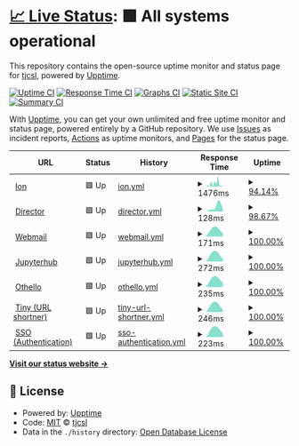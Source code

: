 # [📈 Live Status](https://status.tjhsst.edu): <!--live status--> **🟩 All systems operational**

This repository contains the open-source uptime monitor and status page for [tjcsl](https://tjhsst.edu), powered by [Upptime](https://github.com/upptime/upptime).

[![Uptime CI](https://github.com/koj-co/upptime/workflows/Uptime%20CI/badge.svg)](https://github.com/koj-co/upptime/actions?query=workflow%3A%22Uptime+CI%22)
[![Response Time CI](https://github.com/koj-co/upptime/workflows/Response%20Time%20CI/badge.svg)](https://github.com/koj-co/upptime/actions?query=workflow%3A%22Response+Time+CI%22)
[![Graphs CI](https://github.com/koj-co/upptime/workflows/Graphs%20CI/badge.svg)](https://github.com/koj-co/upptime/actions?query=workflow%3A%22Graphs+CI%22)
[![Static Site CI](https://github.com/koj-co/upptime/workflows/Static%20Site%20CI/badge.svg)](https://github.com/koj-co/upptime/actions?query=workflow%3A%22Static+Site+CI%22)
[![Summary CI](https://github.com/koj-co/upptime/workflows/Summary%20CI/badge.svg)](https://github.com/koj-co/upptime/actions?query=workflow%3A%22Summary+CI%22)

With [Upptime](https://upptime.js.org), you can get your own unlimited and free uptime monitor and status page, powered entirely by a GitHub repository. We use [Issues](https://github.com/tjcsl/status/issues) as incident reports, [Actions](https://github.com/tjcsl/status/actions) as uptime monitors, and [Pages](https://status.tjhsst.edu) for the status page.

<!--start: status pages-->
<!-- This summary is generated by Upptime (https://github.com/upptime/upptime) -->
<!-- Do not edit this manually, your changes will be overwritten -->
<!-- prettier-ignore -->
| URL | Status | History | Response Time | Uptime |
| --- | ------ | ------- | ------------- | ------ |
| <img alt="" src="https://favicons.githubusercontent.com/ion.tjhsst.edu" height="13"> [Ion](https://ion.tjhsst.edu) | 🟩 Up | [ion.yml](https://github.com/tjcsl/status/commits/master/history/ion.yml) | <details><summary><img alt="Response time graph" src="./graphs/ion/response-time-week.png" height="20"> 1476ms</summary><br><a href="https://status.tjhsst.edu/history/ion"><img alt="Response time 1476" src="https://img.shields.io/endpoint?url=https%3A%2F%2Fraw.githubusercontent.com%2Ftjcsl%2Fstatus%2Fmaster%2Fapi%2Fion%2Fresponse-time.json"></a><br><a href="https://status.tjhsst.edu/history/ion"><img alt="24-hour response time 1722" src="https://img.shields.io/endpoint?url=https%3A%2F%2Fraw.githubusercontent.com%2Ftjcsl%2Fstatus%2Fmaster%2Fapi%2Fion%2Fresponse-time-day.json"></a><br><a href="https://status.tjhsst.edu/history/ion"><img alt="7-day response time 1476" src="https://img.shields.io/endpoint?url=https%3A%2F%2Fraw.githubusercontent.com%2Ftjcsl%2Fstatus%2Fmaster%2Fapi%2Fion%2Fresponse-time-week.json"></a><br><a href="https://status.tjhsst.edu/history/ion"><img alt="30-day response time 1476" src="https://img.shields.io/endpoint?url=https%3A%2F%2Fraw.githubusercontent.com%2Ftjcsl%2Fstatus%2Fmaster%2Fapi%2Fion%2Fresponse-time-month.json"></a><br><a href="https://status.tjhsst.edu/history/ion"><img alt="1-year response time 1476" src="https://img.shields.io/endpoint?url=https%3A%2F%2Fraw.githubusercontent.com%2Ftjcsl%2Fstatus%2Fmaster%2Fapi%2Fion%2Fresponse-time-year.json"></a></details> | <details><summary><a href="https://status.tjhsst.edu/history/ion">94.14%</a></summary><a href="https://status.tjhsst.edu/history/ion"><img alt="All-time uptime 94.14%" src="https://img.shields.io/endpoint?url=https%3A%2F%2Fraw.githubusercontent.com%2Ftjcsl%2Fstatus%2Fmaster%2Fapi%2Fion%2Fuptime.json"></a><br><a href="https://status.tjhsst.edu/history/ion"><img alt="24-hour uptime 92.80%" src="https://img.shields.io/endpoint?url=https%3A%2F%2Fraw.githubusercontent.com%2Ftjcsl%2Fstatus%2Fmaster%2Fapi%2Fion%2Fuptime-day.json"></a><br><a href="https://status.tjhsst.edu/history/ion"><img alt="7-day uptime 94.14%" src="https://img.shields.io/endpoint?url=https%3A%2F%2Fraw.githubusercontent.com%2Ftjcsl%2Fstatus%2Fmaster%2Fapi%2Fion%2Fuptime-week.json"></a><br><a href="https://status.tjhsst.edu/history/ion"><img alt="30-day uptime 94.14%" src="https://img.shields.io/endpoint?url=https%3A%2F%2Fraw.githubusercontent.com%2Ftjcsl%2Fstatus%2Fmaster%2Fapi%2Fion%2Fuptime-month.json"></a><br><a href="https://status.tjhsst.edu/history/ion"><img alt="1-year uptime 94.14%" src="https://img.shields.io/endpoint?url=https%3A%2F%2Fraw.githubusercontent.com%2Ftjcsl%2Fstatus%2Fmaster%2Fapi%2Fion%2Fuptime-year.json"></a></details>
| <img alt="" src="https://favicons.githubusercontent.com/director.tjhsst.edu" height="13"> [Director](https://director.tjhsst.edu) | 🟩 Up | [director.yml](https://github.com/tjcsl/status/commits/master/history/director.yml) | <details><summary><img alt="Response time graph" src="./graphs/director/response-time-week.png" height="20"> 128ms</summary><br><a href="https://status.tjhsst.edu/history/director"><img alt="Response time 128" src="https://img.shields.io/endpoint?url=https%3A%2F%2Fraw.githubusercontent.com%2Ftjcsl%2Fstatus%2Fmaster%2Fapi%2Fdirector%2Fresponse-time.json"></a><br><a href="https://status.tjhsst.edu/history/director"><img alt="24-hour response time 128" src="https://img.shields.io/endpoint?url=https%3A%2F%2Fraw.githubusercontent.com%2Ftjcsl%2Fstatus%2Fmaster%2Fapi%2Fdirector%2Fresponse-time-day.json"></a><br><a href="https://status.tjhsst.edu/history/director"><img alt="7-day response time 128" src="https://img.shields.io/endpoint?url=https%3A%2F%2Fraw.githubusercontent.com%2Ftjcsl%2Fstatus%2Fmaster%2Fapi%2Fdirector%2Fresponse-time-week.json"></a><br><a href="https://status.tjhsst.edu/history/director"><img alt="30-day response time 128" src="https://img.shields.io/endpoint?url=https%3A%2F%2Fraw.githubusercontent.com%2Ftjcsl%2Fstatus%2Fmaster%2Fapi%2Fdirector%2Fresponse-time-month.json"></a><br><a href="https://status.tjhsst.edu/history/director"><img alt="1-year response time 128" src="https://img.shields.io/endpoint?url=https%3A%2F%2Fraw.githubusercontent.com%2Ftjcsl%2Fstatus%2Fmaster%2Fapi%2Fdirector%2Fresponse-time-year.json"></a></details> | <details><summary><a href="https://status.tjhsst.edu/history/director">98.67%</a></summary><a href="https://status.tjhsst.edu/history/director"><img alt="All-time uptime 98.67%" src="https://img.shields.io/endpoint?url=https%3A%2F%2Fraw.githubusercontent.com%2Ftjcsl%2Fstatus%2Fmaster%2Fapi%2Fdirector%2Fuptime.json"></a><br><a href="https://status.tjhsst.edu/history/director"><img alt="24-hour uptime 98.67%" src="https://img.shields.io/endpoint?url=https%3A%2F%2Fraw.githubusercontent.com%2Ftjcsl%2Fstatus%2Fmaster%2Fapi%2Fdirector%2Fuptime-day.json"></a><br><a href="https://status.tjhsst.edu/history/director"><img alt="7-day uptime 98.67%" src="https://img.shields.io/endpoint?url=https%3A%2F%2Fraw.githubusercontent.com%2Ftjcsl%2Fstatus%2Fmaster%2Fapi%2Fdirector%2Fuptime-week.json"></a><br><a href="https://status.tjhsst.edu/history/director"><img alt="30-day uptime 98.67%" src="https://img.shields.io/endpoint?url=https%3A%2F%2Fraw.githubusercontent.com%2Ftjcsl%2Fstatus%2Fmaster%2Fapi%2Fdirector%2Fuptime-month.json"></a><br><a href="https://status.tjhsst.edu/history/director"><img alt="1-year uptime 98.67%" src="https://img.shields.io/endpoint?url=https%3A%2F%2Fraw.githubusercontent.com%2Ftjcsl%2Fstatus%2Fmaster%2Fapi%2Fdirector%2Fuptime-year.json"></a></details>
| <img alt="" src="https://favicons.githubusercontent.com/webmail.tjhsst.edu" height="13"> [Webmail](https://webmail.tjhsst.edu) | 🟩 Up | [webmail.yml](https://github.com/tjcsl/status/commits/master/history/webmail.yml) | <details><summary><img alt="Response time graph" src="./graphs/webmail/response-time-week.png" height="20"> 171ms</summary><br><a href="https://status.tjhsst.edu/history/webmail"><img alt="Response time 171" src="https://img.shields.io/endpoint?url=https%3A%2F%2Fraw.githubusercontent.com%2Ftjcsl%2Fstatus%2Fmaster%2Fapi%2Fwebmail%2Fresponse-time.json"></a><br><a href="https://status.tjhsst.edu/history/webmail"><img alt="24-hour response time 171" src="https://img.shields.io/endpoint?url=https%3A%2F%2Fraw.githubusercontent.com%2Ftjcsl%2Fstatus%2Fmaster%2Fapi%2Fwebmail%2Fresponse-time-day.json"></a><br><a href="https://status.tjhsst.edu/history/webmail"><img alt="7-day response time 171" src="https://img.shields.io/endpoint?url=https%3A%2F%2Fraw.githubusercontent.com%2Ftjcsl%2Fstatus%2Fmaster%2Fapi%2Fwebmail%2Fresponse-time-week.json"></a><br><a href="https://status.tjhsst.edu/history/webmail"><img alt="30-day response time 171" src="https://img.shields.io/endpoint?url=https%3A%2F%2Fraw.githubusercontent.com%2Ftjcsl%2Fstatus%2Fmaster%2Fapi%2Fwebmail%2Fresponse-time-month.json"></a><br><a href="https://status.tjhsst.edu/history/webmail"><img alt="1-year response time 171" src="https://img.shields.io/endpoint?url=https%3A%2F%2Fraw.githubusercontent.com%2Ftjcsl%2Fstatus%2Fmaster%2Fapi%2Fwebmail%2Fresponse-time-year.json"></a></details> | <details><summary><a href="https://status.tjhsst.edu/history/webmail">100.00%</a></summary><a href="https://status.tjhsst.edu/history/webmail"><img alt="All-time uptime 100.00%" src="https://img.shields.io/endpoint?url=https%3A%2F%2Fraw.githubusercontent.com%2Ftjcsl%2Fstatus%2Fmaster%2Fapi%2Fwebmail%2Fuptime.json"></a><br><a href="https://status.tjhsst.edu/history/webmail"><img alt="24-hour uptime 100.00%" src="https://img.shields.io/endpoint?url=https%3A%2F%2Fraw.githubusercontent.com%2Ftjcsl%2Fstatus%2Fmaster%2Fapi%2Fwebmail%2Fuptime-day.json"></a><br><a href="https://status.tjhsst.edu/history/webmail"><img alt="7-day uptime 100.00%" src="https://img.shields.io/endpoint?url=https%3A%2F%2Fraw.githubusercontent.com%2Ftjcsl%2Fstatus%2Fmaster%2Fapi%2Fwebmail%2Fuptime-week.json"></a><br><a href="https://status.tjhsst.edu/history/webmail"><img alt="30-day uptime 100.00%" src="https://img.shields.io/endpoint?url=https%3A%2F%2Fraw.githubusercontent.com%2Ftjcsl%2Fstatus%2Fmaster%2Fapi%2Fwebmail%2Fuptime-month.json"></a><br><a href="https://status.tjhsst.edu/history/webmail"><img alt="1-year uptime 100.00%" src="https://img.shields.io/endpoint?url=https%3A%2F%2Fraw.githubusercontent.com%2Ftjcsl%2Fstatus%2Fmaster%2Fapi%2Fwebmail%2Fuptime-year.json"></a></details>
| <img alt="" src="https://favicons.githubusercontent.com/jupyterhub.tjhsst.edu" height="13"> [Jupyterhub](https://jupyterhub.tjhsst.edu) | 🟩 Up | [jupyterhub.yml](https://github.com/tjcsl/status/commits/master/history/jupyterhub.yml) | <details><summary><img alt="Response time graph" src="./graphs/jupyterhub/response-time-week.png" height="20"> 272ms</summary><br><a href="https://status.tjhsst.edu/history/jupyterhub"><img alt="Response time 272" src="https://img.shields.io/endpoint?url=https%3A%2F%2Fraw.githubusercontent.com%2Ftjcsl%2Fstatus%2Fmaster%2Fapi%2Fjupyterhub%2Fresponse-time.json"></a><br><a href="https://status.tjhsst.edu/history/jupyterhub"><img alt="24-hour response time 272" src="https://img.shields.io/endpoint?url=https%3A%2F%2Fraw.githubusercontent.com%2Ftjcsl%2Fstatus%2Fmaster%2Fapi%2Fjupyterhub%2Fresponse-time-day.json"></a><br><a href="https://status.tjhsst.edu/history/jupyterhub"><img alt="7-day response time 272" src="https://img.shields.io/endpoint?url=https%3A%2F%2Fraw.githubusercontent.com%2Ftjcsl%2Fstatus%2Fmaster%2Fapi%2Fjupyterhub%2Fresponse-time-week.json"></a><br><a href="https://status.tjhsst.edu/history/jupyterhub"><img alt="30-day response time 272" src="https://img.shields.io/endpoint?url=https%3A%2F%2Fraw.githubusercontent.com%2Ftjcsl%2Fstatus%2Fmaster%2Fapi%2Fjupyterhub%2Fresponse-time-month.json"></a><br><a href="https://status.tjhsst.edu/history/jupyterhub"><img alt="1-year response time 272" src="https://img.shields.io/endpoint?url=https%3A%2F%2Fraw.githubusercontent.com%2Ftjcsl%2Fstatus%2Fmaster%2Fapi%2Fjupyterhub%2Fresponse-time-year.json"></a></details> | <details><summary><a href="https://status.tjhsst.edu/history/jupyterhub">100.00%</a></summary><a href="https://status.tjhsst.edu/history/jupyterhub"><img alt="All-time uptime 100.00%" src="https://img.shields.io/endpoint?url=https%3A%2F%2Fraw.githubusercontent.com%2Ftjcsl%2Fstatus%2Fmaster%2Fapi%2Fjupyterhub%2Fuptime.json"></a><br><a href="https://status.tjhsst.edu/history/jupyterhub"><img alt="24-hour uptime 100.00%" src="https://img.shields.io/endpoint?url=https%3A%2F%2Fraw.githubusercontent.com%2Ftjcsl%2Fstatus%2Fmaster%2Fapi%2Fjupyterhub%2Fuptime-day.json"></a><br><a href="https://status.tjhsst.edu/history/jupyterhub"><img alt="7-day uptime 100.00%" src="https://img.shields.io/endpoint?url=https%3A%2F%2Fraw.githubusercontent.com%2Ftjcsl%2Fstatus%2Fmaster%2Fapi%2Fjupyterhub%2Fuptime-week.json"></a><br><a href="https://status.tjhsst.edu/history/jupyterhub"><img alt="30-day uptime 100.00%" src="https://img.shields.io/endpoint?url=https%3A%2F%2Fraw.githubusercontent.com%2Ftjcsl%2Fstatus%2Fmaster%2Fapi%2Fjupyterhub%2Fuptime-month.json"></a><br><a href="https://status.tjhsst.edu/history/jupyterhub"><img alt="1-year uptime 100.00%" src="https://img.shields.io/endpoint?url=https%3A%2F%2Fraw.githubusercontent.com%2Ftjcsl%2Fstatus%2Fmaster%2Fapi%2Fjupyterhub%2Fuptime-year.json"></a></details>
| <img alt="" src="https://favicons.githubusercontent.com/othello.tjhsst.edu" height="13"> [Othello](https://othello.tjhsst.edu) | 🟩 Up | [othello.yml](https://github.com/tjcsl/status/commits/master/history/othello.yml) | <details><summary><img alt="Response time graph" src="./graphs/othello/response-time-week.png" height="20"> 235ms</summary><br><a href="https://status.tjhsst.edu/history/othello"><img alt="Response time 235" src="https://img.shields.io/endpoint?url=https%3A%2F%2Fraw.githubusercontent.com%2Ftjcsl%2Fstatus%2Fmaster%2Fapi%2Fothello%2Fresponse-time.json"></a><br><a href="https://status.tjhsst.edu/history/othello"><img alt="24-hour response time 235" src="https://img.shields.io/endpoint?url=https%3A%2F%2Fraw.githubusercontent.com%2Ftjcsl%2Fstatus%2Fmaster%2Fapi%2Fothello%2Fresponse-time-day.json"></a><br><a href="https://status.tjhsst.edu/history/othello"><img alt="7-day response time 235" src="https://img.shields.io/endpoint?url=https%3A%2F%2Fraw.githubusercontent.com%2Ftjcsl%2Fstatus%2Fmaster%2Fapi%2Fothello%2Fresponse-time-week.json"></a><br><a href="https://status.tjhsst.edu/history/othello"><img alt="30-day response time 235" src="https://img.shields.io/endpoint?url=https%3A%2F%2Fraw.githubusercontent.com%2Ftjcsl%2Fstatus%2Fmaster%2Fapi%2Fothello%2Fresponse-time-month.json"></a><br><a href="https://status.tjhsst.edu/history/othello"><img alt="1-year response time 235" src="https://img.shields.io/endpoint?url=https%3A%2F%2Fraw.githubusercontent.com%2Ftjcsl%2Fstatus%2Fmaster%2Fapi%2Fothello%2Fresponse-time-year.json"></a></details> | <details><summary><a href="https://status.tjhsst.edu/history/othello">100.00%</a></summary><a href="https://status.tjhsst.edu/history/othello"><img alt="All-time uptime 100.00%" src="https://img.shields.io/endpoint?url=https%3A%2F%2Fraw.githubusercontent.com%2Ftjcsl%2Fstatus%2Fmaster%2Fapi%2Fothello%2Fuptime.json"></a><br><a href="https://status.tjhsst.edu/history/othello"><img alt="24-hour uptime 100.00%" src="https://img.shields.io/endpoint?url=https%3A%2F%2Fraw.githubusercontent.com%2Ftjcsl%2Fstatus%2Fmaster%2Fapi%2Fothello%2Fuptime-day.json"></a><br><a href="https://status.tjhsst.edu/history/othello"><img alt="7-day uptime 100.00%" src="https://img.shields.io/endpoint?url=https%3A%2F%2Fraw.githubusercontent.com%2Ftjcsl%2Fstatus%2Fmaster%2Fapi%2Fothello%2Fuptime-week.json"></a><br><a href="https://status.tjhsst.edu/history/othello"><img alt="30-day uptime 100.00%" src="https://img.shields.io/endpoint?url=https%3A%2F%2Fraw.githubusercontent.com%2Ftjcsl%2Fstatus%2Fmaster%2Fapi%2Fothello%2Fuptime-month.json"></a><br><a href="https://status.tjhsst.edu/history/othello"><img alt="1-year uptime 100.00%" src="https://img.shields.io/endpoint?url=https%3A%2F%2Fraw.githubusercontent.com%2Ftjcsl%2Fstatus%2Fmaster%2Fapi%2Fothello%2Fuptime-year.json"></a></details>
| <img alt="" src="https://favicons.githubusercontent.com/tiny.tjhsst.edu" height="13"> [Tiny (URL shortner)](https://tiny.tjhsst.edu) | 🟩 Up | [tiny-url-shortner.yml](https://github.com/tjcsl/status/commits/master/history/tiny-url-shortner.yml) | <details><summary><img alt="Response time graph" src="./graphs/tiny-url-shortner/response-time-week.png" height="20"> 246ms</summary><br><a href="https://status.tjhsst.edu/history/tiny-url-shortner"><img alt="Response time 246" src="https://img.shields.io/endpoint?url=https%3A%2F%2Fraw.githubusercontent.com%2Ftjcsl%2Fstatus%2Fmaster%2Fapi%2Ftiny-url-shortner%2Fresponse-time.json"></a><br><a href="https://status.tjhsst.edu/history/tiny-url-shortner"><img alt="24-hour response time 246" src="https://img.shields.io/endpoint?url=https%3A%2F%2Fraw.githubusercontent.com%2Ftjcsl%2Fstatus%2Fmaster%2Fapi%2Ftiny-url-shortner%2Fresponse-time-day.json"></a><br><a href="https://status.tjhsst.edu/history/tiny-url-shortner"><img alt="7-day response time 246" src="https://img.shields.io/endpoint?url=https%3A%2F%2Fraw.githubusercontent.com%2Ftjcsl%2Fstatus%2Fmaster%2Fapi%2Ftiny-url-shortner%2Fresponse-time-week.json"></a><br><a href="https://status.tjhsst.edu/history/tiny-url-shortner"><img alt="30-day response time 246" src="https://img.shields.io/endpoint?url=https%3A%2F%2Fraw.githubusercontent.com%2Ftjcsl%2Fstatus%2Fmaster%2Fapi%2Ftiny-url-shortner%2Fresponse-time-month.json"></a><br><a href="https://status.tjhsst.edu/history/tiny-url-shortner"><img alt="1-year response time 246" src="https://img.shields.io/endpoint?url=https%3A%2F%2Fraw.githubusercontent.com%2Ftjcsl%2Fstatus%2Fmaster%2Fapi%2Ftiny-url-shortner%2Fresponse-time-year.json"></a></details> | <details><summary><a href="https://status.tjhsst.edu/history/tiny-url-shortner">100.00%</a></summary><a href="https://status.tjhsst.edu/history/tiny-url-shortner"><img alt="All-time uptime 100.00%" src="https://img.shields.io/endpoint?url=https%3A%2F%2Fraw.githubusercontent.com%2Ftjcsl%2Fstatus%2Fmaster%2Fapi%2Ftiny-url-shortner%2Fuptime.json"></a><br><a href="https://status.tjhsst.edu/history/tiny-url-shortner"><img alt="24-hour uptime 100.00%" src="https://img.shields.io/endpoint?url=https%3A%2F%2Fraw.githubusercontent.com%2Ftjcsl%2Fstatus%2Fmaster%2Fapi%2Ftiny-url-shortner%2Fuptime-day.json"></a><br><a href="https://status.tjhsst.edu/history/tiny-url-shortner"><img alt="7-day uptime 100.00%" src="https://img.shields.io/endpoint?url=https%3A%2F%2Fraw.githubusercontent.com%2Ftjcsl%2Fstatus%2Fmaster%2Fapi%2Ftiny-url-shortner%2Fuptime-week.json"></a><br><a href="https://status.tjhsst.edu/history/tiny-url-shortner"><img alt="30-day uptime 100.00%" src="https://img.shields.io/endpoint?url=https%3A%2F%2Fraw.githubusercontent.com%2Ftjcsl%2Fstatus%2Fmaster%2Fapi%2Ftiny-url-shortner%2Fuptime-month.json"></a><br><a href="https://status.tjhsst.edu/history/tiny-url-shortner"><img alt="1-year uptime 100.00%" src="https://img.shields.io/endpoint?url=https%3A%2F%2Fraw.githubusercontent.com%2Ftjcsl%2Fstatus%2Fmaster%2Fapi%2Ftiny-url-shortner%2Fuptime-year.json"></a></details>
| <img alt="" src="https://favicons.githubusercontent.com/sso.tjhsst.edu" height="13"> [SSO (Authentication)](https://sso.tjhsst.edu) | 🟩 Up | [sso-authentication.yml](https://github.com/tjcsl/status/commits/master/history/sso-authentication.yml) | <details><summary><img alt="Response time graph" src="./graphs/sso-authentication/response-time-week.png" height="20"> 223ms</summary><br><a href="https://status.tjhsst.edu/history/sso-authentication"><img alt="Response time 223" src="https://img.shields.io/endpoint?url=https%3A%2F%2Fraw.githubusercontent.com%2Ftjcsl%2Fstatus%2Fmaster%2Fapi%2Fsso-authentication%2Fresponse-time.json"></a><br><a href="https://status.tjhsst.edu/history/sso-authentication"><img alt="24-hour response time 223" src="https://img.shields.io/endpoint?url=https%3A%2F%2Fraw.githubusercontent.com%2Ftjcsl%2Fstatus%2Fmaster%2Fapi%2Fsso-authentication%2Fresponse-time-day.json"></a><br><a href="https://status.tjhsst.edu/history/sso-authentication"><img alt="7-day response time 223" src="https://img.shields.io/endpoint?url=https%3A%2F%2Fraw.githubusercontent.com%2Ftjcsl%2Fstatus%2Fmaster%2Fapi%2Fsso-authentication%2Fresponse-time-week.json"></a><br><a href="https://status.tjhsst.edu/history/sso-authentication"><img alt="30-day response time 223" src="https://img.shields.io/endpoint?url=https%3A%2F%2Fraw.githubusercontent.com%2Ftjcsl%2Fstatus%2Fmaster%2Fapi%2Fsso-authentication%2Fresponse-time-month.json"></a><br><a href="https://status.tjhsst.edu/history/sso-authentication"><img alt="1-year response time 223" src="https://img.shields.io/endpoint?url=https%3A%2F%2Fraw.githubusercontent.com%2Ftjcsl%2Fstatus%2Fmaster%2Fapi%2Fsso-authentication%2Fresponse-time-year.json"></a></details> | <details><summary><a href="https://status.tjhsst.edu/history/sso-authentication">100.00%</a></summary><a href="https://status.tjhsst.edu/history/sso-authentication"><img alt="All-time uptime 100.00%" src="https://img.shields.io/endpoint?url=https%3A%2F%2Fraw.githubusercontent.com%2Ftjcsl%2Fstatus%2Fmaster%2Fapi%2Fsso-authentication%2Fuptime.json"></a><br><a href="https://status.tjhsst.edu/history/sso-authentication"><img alt="24-hour uptime 100.00%" src="https://img.shields.io/endpoint?url=https%3A%2F%2Fraw.githubusercontent.com%2Ftjcsl%2Fstatus%2Fmaster%2Fapi%2Fsso-authentication%2Fuptime-day.json"></a><br><a href="https://status.tjhsst.edu/history/sso-authentication"><img alt="7-day uptime 100.00%" src="https://img.shields.io/endpoint?url=https%3A%2F%2Fraw.githubusercontent.com%2Ftjcsl%2Fstatus%2Fmaster%2Fapi%2Fsso-authentication%2Fuptime-week.json"></a><br><a href="https://status.tjhsst.edu/history/sso-authentication"><img alt="30-day uptime 100.00%" src="https://img.shields.io/endpoint?url=https%3A%2F%2Fraw.githubusercontent.com%2Ftjcsl%2Fstatus%2Fmaster%2Fapi%2Fsso-authentication%2Fuptime-month.json"></a><br><a href="https://status.tjhsst.edu/history/sso-authentication"><img alt="1-year uptime 100.00%" src="https://img.shields.io/endpoint?url=https%3A%2F%2Fraw.githubusercontent.com%2Ftjcsl%2Fstatus%2Fmaster%2Fapi%2Fsso-authentication%2Fuptime-year.json"></a></details>

<!--end: status pages-->

[**Visit our status website →**](https://status.tjhsst.edu)

## 📄 License

- Powered by: [Upptime](https://github.com/upptime/upptime)
- Code: [MIT](./LICENSE) © [tjcsl](https://tjhsst.edu)
- Data in the `./history` directory: [Open Database License](https://opendatacommons.org/licenses/odbl/1-0/)
